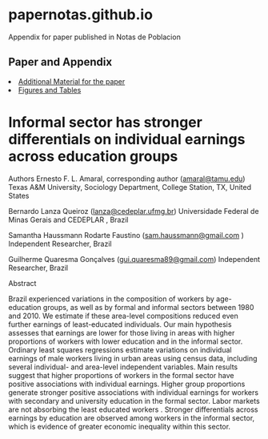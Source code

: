 # papernotas.github.io
Appendix for paper published in Notas de Poblacion

<h2 id="peru"> Paper and Appendix </h2>

<li><a href="https://github.com/blanza/papernotas.github.io/blob/main/Amaral_et_al_2025.pdf"> Additional Material for the paper </a></li>

<li><a href="https://docs.google.com/spreadsheets/d/1I19EbZiXSWdws5RxH4YS9MKYNLSciWeB/edit?usp=drive_link&ouid=108556062793310430114&rtpof=true&sd=true"> Figures and Tables </a></li>

# Informal sector has stronger differentials on individual earnings across education groups

Authors
Ernesto F. L. Amaral, corresponding author (amaral@tamu.edu)
Texas A&amp;M University, Sociology Department, College Station, TX, United States

Bernardo Lanza Queiroz (lanza@cedeplar.ufmg.br)
Universidade Federal de Minas Gerais and CEDEPLAR , Brazil

Samantha Haussmann Rodarte Faustino (sam.haussmann@gmail.com )
Independent Researcher, Brazil

Guilherme Quaresma Gonçalves (gui.quaresma89@gmail.com)
Independent Researcher, Brazil

Abstract

Brazil experienced variations in the composition of workers by age-education groups, as well as
by formal and informal sectors between 1980 and 2010. We estimate if these area-level
compositions reduced even further earnings of least-educated individuals. Our main
hypothesis assesses that earnings are lower for those living in areas with higher proportions
of workers with lower education and in the informal sector. Ordinary least squares regressions
estimate variations on individual earnings of male workers living in urban areas using census
data, including several individual- and area-level independent variables. Main results
suggest that higher proportions of workers in the formal sector have positive associations with
individual earnings. Higher group proportions generate stronger positive associations with
individual earnings for workers with secondary and university education in the formal sector.
Labor markets are not absorbing the least educated workers . Stronger differentials across
earnings by education are observed among workers in the informal sector, which is evidence of
greater economic inequality within this sector.

